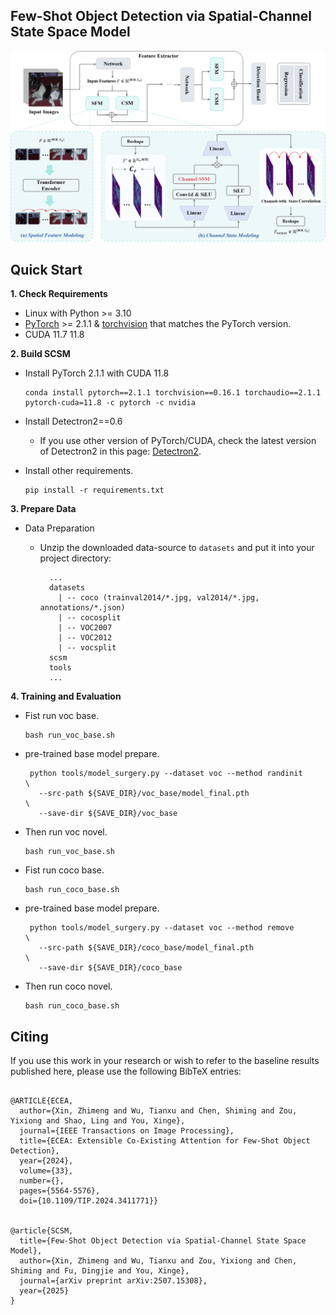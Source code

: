 

## Few-Shot Object Detection via Spatial-Channel State Space Model



<div align="center"><img src="framework.png" width="800"></div>


## Quick Start

**1. Check Requirements**
* Linux with Python >= 3.10
* [PyTorch](https://pytorch.org/get-started/locally/) >= 2.1.1 & [torchvision](https://github.com/pytorch/vision/) that matches the PyTorch version.
* CUDA 11.7 11.8


**2. Build SCSM**

* Install PyTorch 2.1.1 with CUDA 11.8 
  ```shell
  conda install pytorch==2.1.1 torchvision==0.16.1 torchaudio==2.1.1 pytorch-cuda=11.8 -c pytorch -c nvidia
  ```
* Install Detectron2==0.6
 
  - If you use other version of PyTorch/CUDA, check the latest version of Detectron2 in this page: [Detectron2](https://github.com/facebookresearch/detectron2/releases). 
 
* Install other requirements. 
  ```angular2html
  pip install -r requirements.txt
  ```

**3. Prepare Data**
* Data Preparation
 
  - Unzip the downloaded data-source to `datasets` and put it into your project directory:
    ```angular2html
      ...
      datasets
        | -- coco (trainval2014/*.jpg, val2014/*.jpg, annotations/*.json)
        | -- cocosplit
        | -- VOC2007
        | -- VOC2012
        | -- vocsplit
      scsm
      tools
      ...
    ```

**4. Training and Evaluation**

* Fist run voc base.
  ```angular2html
  bash run_voc_base.sh    
  ```

* pre-trained base model prepare.
  ```angular2html
   python tools/model_surgery.py --dataset voc --method randinit                         \
     --src-path ${SAVE_DIR}/voc_base/model_final.pth                      \
     --save-dir ${SAVE_DIR}/voc_base
  ```


* Then run voc novel.
  ```angular2html
  bash run_voc_base.sh
  ```



* Fist run coco base.
  ```angular2html
  bash run_coco_base.sh
  ```

* pre-trained base model prepare.
  ```angular2html
   python tools/model_surgery.py --dataset voc --method remove                         \
     --src-path ${SAVE_DIR}/coco_base/model_final.pth                      \
     --save-dir ${SAVE_DIR}/coco_base
  ```


* Then run coco novel.
  ```angular2html
  bash run_coco_base.sh
  ```
  



## Citing

If you use this work in your research or wish to refer to the baseline results published here, please use the following BibTeX entries:
```

@ARTICLE{ECEA,
  author={Xin, Zhimeng and Wu, Tianxu and Chen, Shiming and Zou, Yixiong and Shao, Ling and You, Xinge},
  journal={IEEE Transactions on Image Processing}, 
  title={ECEA: Extensible Co-Existing Attention for Few-Shot Object Detection}, 
  year={2024},
  volume={33},
  number={},
  pages={5564-5576},
  doi={10.1109/TIP.2024.3411771}}


@article{SCSM,
  title={Few-Shot Object Detection via Spatial-Channel State Space Model},
  author={Xin, Zhimeng and Wu, Tianxu and Zou, Yixiong and Chen, Shiming and Fu, Dingjie and You, Xinge},
  journal={arXiv preprint arXiv:2507.15308},
  year={2025}
}
```







